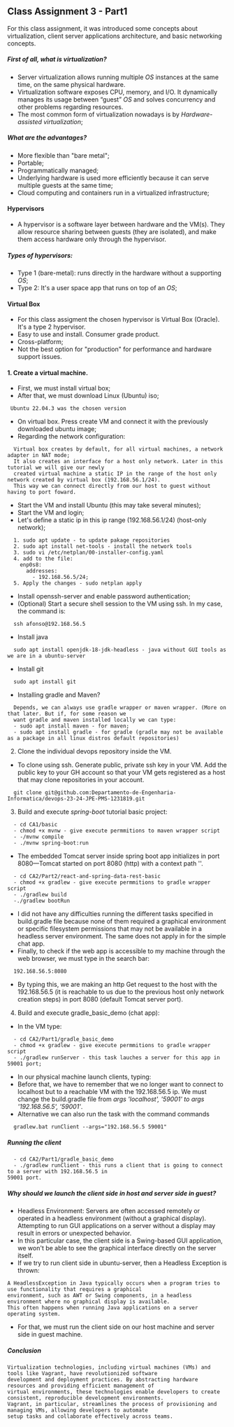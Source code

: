 ## Class Assignment 3 - Part1 

For this class assignment, it was introduced some concepts about virtualization, client server applications architecture, 
and basic networking concepts.

##### First of all, what is virtualization? 

- Server virtualization allows running multiple *OS* instances at the same time,
on the same physical hardware. 
- Virtualization software exposes CPU, memory, and I/O. It dynamically manages its usage between
“guest” *OS* and solves concurrency and other problems regarding resources.
- The most common form of virtualization nowadays is by *Hardware-assisted virtualization*;

##### What are the advantages? 

- More flexible than "bare metal";
- Portable;
- Programmatically managed;
- Underlying hardware is used more efficiently because it can serve multiple guests at the same time;
- Cloud computing and containers run in a virtualized infrastructure;

#### Hypervisors 

- A hypervisor is a software layer between hardware and the VM(s). They allow resource sharing between guests
  (they are isolated), and make them access hardware only through the hypervisor.

##### Types of hypervisors: 

- Type 1 (bare-metal): runs directly in the hardware without a supporting *OS*;
- Type 2: It's a user space app that runs on top of an *OS*;

#### Virtual Box

- For this class assigment the chosen hypervisor is Virtual Box (Oracle). It's a type 2 hypervisor.
- Easy to use and install. Consumer grade product. 
- Cross-platform;
- Not the best option for "production" for performance and hardware support issues. 

#### 1. Create a virtual machine.

- First, we must install virtual box;
- After that, we must download Linux (Ubuntu) iso;
```
 Ubuntu 22.04.3 was the chosen version
````
- On virtual box. Press create VM and connect it with the previously downloaded ubuntu image;
- Regarding the network configuration:
```
  Virtual box creates by default, for all virtual machines, a network adapter in NAT mode;
  It also creates an interface for a host only network. Later in this tutorial we will give our newly
  created virtual machine a static IP in the range of the host only network created by virtual box (192.168.56.1/24). 
  This way we can connect directly from our host to guest without having to port foward. 
````
- Start the VM and install Ubuntu (this may take several minutes);
- Start the VM and login;
- Let's define a static ip in this ip range (192.168.56.1/24) (host-only network);
````
  1. sudo apt update - to update pakage repositories
  2. sudo apt install net-tools - install the network tools
  3. sudo vi /etc/netplan/00-installer-config.yaml
  4. add to the file:
    enp0s8:
      addresses:
        - 192.168.56.5/24;
  5. Apply the changes - sudo netplan apply          
````
- Install openssh-server and enable password authentication; 
- (Optional) Start a secure shell session to the VM using ssh. In my case, the command is: 
````
  ssh afonso@192.168.56.5       
````
- Install java 
```` 
  sudo apt install openjdk-18-jdk-headless - java without GUI tools as we are in a ubuntu-server
````
- Install git 

```` 
  sudo apt install git 
````

- Installing gradle and Maven? 
```` 
  Depends, we can always use gradle wrapper or maven wrapper. (More on that later. But if, for some reason we
  want gradle and maven installed locally we can type: 
  - sudo apt install maven - for maven;
  - sudo apt install gradle - for gradle (gradle may not be available as a package in all linux distros default repositories)
````

2. Clone the individual devops repository inside the VM. 

- To clone using ssh. Generate public, private ssh key in your VM. Add the public key to your GH account so that 
your VM gets registered as a host that may clone repositories in your account. 
````
  git clone git@github.com:Departamento-de-Engenharia-Informatica/devops-23-24-JPE-PMS-1231819.git
````

3. Build and execute *spring-boot* tutorial basic project:

````
  - cd CA1/basic
  - chmod +x mvnw - give execute permmitions to maven wrapper script 
  - -/mvnw compile
  - ./mvnw spring-boot:run
````
- The embedded Tomcat server inside spring boot app initializes in port 8080—Tomcat started on port 8080 (http) with a context path ''.

````
  - cd CA2/Part2/react-and-spring-data-rest-basic
  - chmod +x gradlew - give execute permmitions to gradle wrapper script 
  - ./gradlew build
  -./gradlew bootRun
````
- I did not have any difficulties running the different tasks specified in build.gradle file 
because none of them required a graphical environment or specific filesystem permissions that may not be available 
in a headless server environment. The same does not apply in for the simple chat app.
- Finally, to check if the web app is accessible to my machine through the web browser, we must type in the search bar:

````
  192.168.56.5:8080
````
- By typing this, we are making an http Get request to the host with the 192.168.56.5 (it is reachable to us due to 
the previous host only network creation steps) in port 8080 (default Tomcat server port).

4. Build and execute gradle_basic_demo (chat app):
- In the VM type:
````
  - cd CA2/Part1/gradle_basic_demo
  - chmod +x gradlew - give execute permmitions to gradle wrapper script 
  - ./gradlew runServer - this task lauches a server for this app in 59001 port;
````

- In our physical machine launch clients, typing:
- Before that, we have to remember that we no longer want to connect to localhost but to a reachable VM 
with the 192.168.56.5 ip. We must change the build.gradle file from *args 'localhost', '59001' to args '192.168.56.5', '59001'*.
- Alternative we can also run the task with the command commands 

````
  gradlew.bat runClient --args="192.168.56.5 59001"

````
##### Running the client 
````
  - cd CA2/Part1/gradle_basic_demo
  - ./gradlew runClient - this runs a client that is going to connect to a server with 192.168.56.5 in
59001 port.  
````

##### Why should we launch the client side in host and server side in guest? 

- Headless Environment: Servers are often accessed remotely or operated in a headless environment 
(without a graphical display). Attempting to run GUI applications on a server without a display may
result in errors or unexpected behavior.
- In this particular case, the client side is a Swing-based GUI application, we won't be able to see the 
graphical interface directly on the server itself. 
- If we try to run client side in ubuntu-server, then a Headless Exception is thrown:

``````
A HeadlessException in Java typically occurs when a program tries to use functionality that requires a graphical 
environment, such as AWT or Swing components, in a headless environment where no graphical display is available. 
This often happens when running Java applications on a server operating system.
``````

- For that, we must run the client side on our host machine and server side in guest machine.

##### Conclusion 

``````
Virtualization technologies, including virtual machines (VMs) and tools like Vagrant, have revolutionized software 
development and deployment practices. By abstracting hardware resources and providing efficient management of 
virtual environments, these technologies enable developers to create consistent, reproducible development environments. 
Vagrant, in particular, streamlines the process of provisioning and managing VMs, allowing developers to automate 
setup tasks and collaborate effectively across teams.
``````
